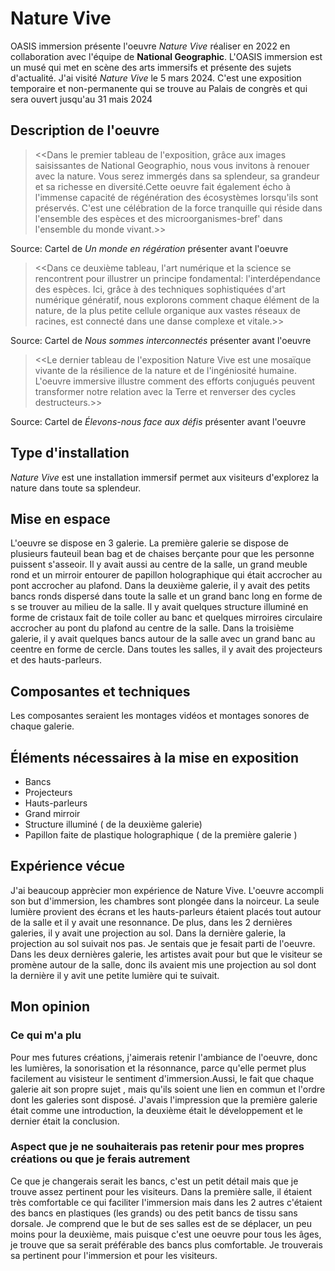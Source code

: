 # Nature Vive
OASIS immersion présente l'oeuvre *Nature Vive* réaliser en 2022 en collaboration avec l'équipe de **National Geographic**. L'OASIS immersion est un musé qui met en scène des arts immersifs et présente des sujets d'actualité. J'ai  visité *Nature Vive*  le 5 mars 2024. C'est une exposition temporaire et non-permanente qui se trouve  au Palais de congrès et qui sera ouvert jusqu'au 31 mais 2024

## Description de l'oeuvre
> <<Dans le premier tableau de l'exposition, grâce aux images saisissantes de National Geographio, nous vous invitons à renouer avec la nature. Vous serez immergés dans sa splendeur, sa grandeur et sa richesse en diversité.Cette oeuvre fait également écho à l'immense capacité de régénération des écosystèmes lorsqu'ils sont préservés. C'est une célébration de la force tranquille qui réside dans l'ensemble des espèces et des microorganismes-bref' dans l'ensemble du monde vivant.>>
 
 Source: Cartel de *Un monde en régération* présenter avant l'oeuvre

> <<Dans ce deuxième tableau, l'art numérique et la science se rencontrent pour illustrer un principe fondamental: l'interdépendance des espèces. Ici, grâce à des techniques sophistiquées d'art numérique génératif, nous explorons comment chaque élément de la nature, de la plus petite cellule organique aux vastes réseaux de racines, est connecté dans une danse complexe et vitale.>>
 
 Source: Cartel de *Nous sommes interconnectés* présenter avant l'oeuvre

> <<Le dernier tableau  de l'exposition Nature Vive est une mosaïque vivante de la résilience de la nature et de l'ingéniosité humaine. L'oeuvre immersive illustre comment des efforts conjugués peuvent transformer notre relation avec la Terre et renverser des cycles destructeurs.>>
  
  Source: Cartel de *Élevons-nous face aux défis* présenter avant l'oeuvre

## Type d'installation
*Nature Vive* est une installation immersif permet aux visiteurs d'explorez  la nature dans toute sa splendeur.

## Mise en espace
L'oeuvre se dispose en 3 galerie. La première galerie  se dispose de plusieurs fauteuil bean bag et de chaises berçante pour que les personne puissent s'asseoir. Il y avait aussi au centre de la salle, un grand meuble rond et  un mirroir entourer de papillon holographique qui était accrocher  au pont accrocher au plafond. Dans la deuxième galerie, il y avait des petits bancs ronds dispersé dans toute la salle et un grand banc long en forme de s se trouver au milieu de la salle. Il y avait quelques structure illuminé en forme de cristaux fait de toile coller au banc et quelques mirroires circulaire accrocher au pont du plafond  au centre de la salle. Dans la troisième galerie, il y avait quelques bancs autour de la salle avec un grand banc au ceentre en forme de cercle. Dans toutes les salles, il y avait des projecteurs et des hauts-parleurs.

## Composantes et techniques
Les composantes seraient les montages vidéos et montages sonores de chaque galerie. 

## Éléments nécessaires à la mise en exposition
- Bancs
- Projecteurs
- Hauts-parleurs
- Grand mirroir
- Structure illuminé ( de la deuxième galerie)
- Papillon faite de plastique holographique ( de la première galerie )

##  Expérience vécue
J'ai beaucoup apprècier mon expérience de Nature Vive. L'oeuvre accompli son but d'immersion, les chambres sont plongée dans la noirceur. La seule lumière provient des écrans et les hauts-parleurs étaient placés tout autour de la salle et il y avait une resonnance. De plus, dans les 2 dernières galeries, il y avait une projection au sol. Dans la dernière galerie, la projection au sol suivait nos pas. Je sentais que je fesait parti de l'oeuvre. Dans les deux dernières galerie, les artistes avait pour but que le visiteur se promène autour de la salle, donc ils avaient mis une projection au sol dont la dernière il y avit une petite lumière qui te suivait.


## Mon opinion
### Ce qui m'a plu
Pour mes futures créations, j'aimerais retenir l'ambiance de l'oeuvre, donc les lumières, la sonorisation et la résonnance, parce qu'elle permet plus facilement au visisteur le sentiment d'immersion.Aussi, le fait que chaque galerie ait son propre sujet , mais qu'ils soient une lien en commun et l'ordre dont les galeries sont disposé. J'avais l'impression que la première galerie était comme une introduction, la deuxième était le développement et le dernier était la conclusion.

###  Aspect que je ne souhaiterais pas retenir pour mes propres créations ou que je ferais autrement
Ce que je changerais serait les bancs, c'est un petit détail mais que je trouve assez pertinent pour les visiteurs. Dans la première salle, il étaient très comfortable ce qui faciliter l'immersion mais dans les 2 autres c'étaient des bancs en plastiques (les grands) ou des petit bancs de tissu sans dorsale. Je comprend que le but de ses salles est de se déplacer, un peu moins pour la deuxième, mais puisque c'est une oeuvre pour tous les âges, je trouve que sa serait préférable des bancs plus comfortable. Je trouverais sa pertinent pour l'immersion et pour les visiteurs.
